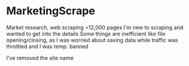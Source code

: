# MarketingScrape
Market research, web scraping ~12,000 pages
I'm new to scraping and wanted to get into the details
Some things are inefficient like file opening/closing, as I was worried about saving data while traffic was throttled and I was temp. banned

I've removed the site name
